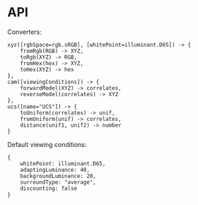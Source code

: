# API

Converters:

	xyz([rgbSpace=rgb.sRGB], [whitePoint=illuminant.D65]) -> {
		fromRgb(RGB) -> XYZ,
		toRgb(XYZ) -> RGB,
		fromHex(hex) -> XYZ,
		toHex(XYZ) -> hex
	},
	cam([viewingConditions]) -> {
		forwardModel(XYZ) -> correlates,
		reverseModel(correlates) -> XYZ
	},
	ucs([name="UCS"]) -> {
		toUniform(correlates) -> unif,
		fromUniform(unif) -> correlates,
		distance(unif1, unif2) -> number
	}

Default viewing conditions:

	{
		whitePoint: illuminant.D65,
		adaptingLuminance: 40,
		backgroundLuminance: 20,
		surroundType: "average",
		discounting: false
	}
